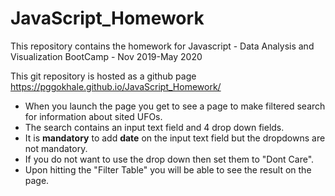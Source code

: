 # JavaScript_Homework
This repository contains the homework for Javascript - Data Analysis and Visualization BootCamp - Nov 2019-May 2020

This git repository is hosted as a github page https://pggokhale.github.io/JavaScript_Homework/
* When you launch the page you get to see a page to make filtered search for information about sited UFOs. 
* The search contains an input text field and 4 drop down fields.
* It is **mandatory** to add **date** on the input text field but the dropdowns are not mandatory.
* If you do not want to use the drop down then set them to "Dont Care".
* Upon hitting the "Filter Table" you will be able to see the result on the page.

